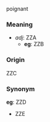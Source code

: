 poignant
### Meaning
+ _adj_: ZZA
    + __eg__: ZZB

### Origin

ZZC

### Synonym

__eg__: ZZD

+ ZZE


